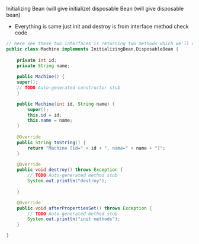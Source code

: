Initializing Bean (will give initialize)
disposable Bean (will give disposable bean)


- Everything is same just init and destroy is from interface method check code
```java
// here see these two interfaces is returning two methods which we'll use to hook init and destroy
public class Machine implements InitializingBean,DisposableBean {
	
	private int id;
	private String name;
	
	public Machine() {
	super();
	// TODO Auto-generated constructor stub
	}

	public Machine(int id, String name) {
		super();
		this.id = id;
		this.name = name;
	}
	
	@Override
	public String toString() {
		return "Machine [id=" + id + ", name=" + name + "]";
	}

	@Override
	public void destroy() throws Exception {
		// TODO Auto-generated method stub
		System.out.println("destroy");
	
	}

	@Override
	public void afterPropertiesSet() throws Exception {
		// TODO Auto-generated method stub
		System.out.println("init methods");
	}

}
```



